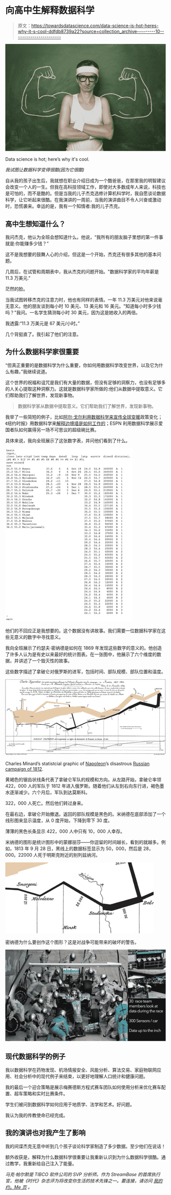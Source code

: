 # 向高中生解释数据科学

> 原文：<https://towardsdatascience.com/data-science-is-hot-heres-why-it-s-cool-ddfdb8739a22?source=collection_archive---------10----------------------->

![](img/97a74e4ea7e354967cdfc78002415295.png)

Data science is hot; here’s why it's cool.

*我试图让数据科学变得很酷(因为它很酷)*

自从我的孩子出生后，我就想在职业介绍日成为一个酷爸爸，在那里我的明智建议会改变一个人的一生。但我在高科技领域工作，即使对大多数成年人来说，科技也是可怕的，而不是酷的。但是当我的儿子杰克选修计算机科学时，我自愿谈论数据科学，让它听起来很酷。在我演讲的一周前，当我的演讲曲目不令人兴奋或激动时，恐慌袭来。幸运的是，我有一个知情者:我的儿子杰克。

## 高中生想知道什么？

我问杰克，他认为全班会想知道什么。他说，“我所有的朋友脑子里想的第一件事就是:你能赚多少钱？”

这不是我想要的鼓舞人心的介绍，但这是一个开始，杰克还有很多其他的基本问题。

几周后，在试管和周期表中，我从杰克的问题开始。"数据科学家的平均年薪是 11.3 万美元."

茫然的脸。

当我试图转移杰克的注意力时，他也有同样的表情。一年 11.3 万美元对他来说毫无意义。他的朋友谈到每小时 10 美元、13 美元和 16 美元。"知道每小时多少钱吗？"我问。一名学生猜测每小时 30 美元，因为这是她收入的两倍。

我透露:“11.3 万美元是 67 美元/小时。”

几个背挺直了。我引起了他们的注意。

## 为什么数据科学家很重要

“但真正重要的是数据科学为什么重要，你如何用数据科学改变世界，以及它为什么有趣，”我继续说道。

这个世界的祝福和诅咒是我们有大量的数据，但没有足够的洞察力，也没有足够多的人关心提取这种洞察力。这就是数据科学家所做的:他们从数据中提取意义。它们帮助我们了解世界，发现新事物。

> 数据科学家从数据中提取意义。它们帮助我们了解世界，发现新事物。

我举了一些简短的例子，比如[阿尔·戈尔利用数据科学来宣传全球变暖](https://en.wikipedia.org/wiki/An_Inconvenient_Truth)政策变化；《纽约时报》用数据科学来[解释边境墙是如何工作的](https://www.nytimes.com/interactive/2018/02/05/us/border-wall.html)；ESPN 利用数据科学展示爱国者队如何赢得另一场不可思议的超级碗比赛。

具体来说，我向全班展示了这张数字表，并问他们看到了什么。

![](img/e44723e4381ecb03543d54ad56f00339.png)

他们的不回应正是我想要的。这个数据没有讲故事。我们需要一位数据科学家在这些无意义的数字中寻找意义。

我向全班展示了约瑟夫·密纳德是如何在 1869 年发现这些数字的意义的。他创造了许多人认为是有史以来最好的统计图表。在一张图中，他展示了六个维度的数据，并讲述了一个毁灭性的故事。

这些数字描述了拿破仑对俄罗斯的进军，包括时间、部队规模、部队位置和温度。

![](img/59203dea3912cef8dd3341a1e5342774.png)

Charles Minard’s statistcial graphic of [Napoleon](https://en.wikipedia.org/wiki/Napoleon)’s disastrous [Russian campaign of 1812](https://en.wikipedia.org/wiki/French_invasion_of_Russia_(1812)).

黄褐色的锯齿状线条代表了拿破仑军队的规模和方向。从左路开始，拿破仑率领 422，000 人的军队于 1812 年进入俄罗斯。随着他们从左到右向东行进，褐色墨水逐渐减少。六个月后，军队到达莫斯科。

322，000 人死亡。然后他们转过身来。

在最右边，拿破仑开始撤退。返回的部队规模是黑色的。米纳德在底部添加了一个线形图来显示温度，从 0 度开始，下降到零下 30 度。

薄薄的黑色长条显示 422，000 人中只有 10，000 人幸存。

米纳德的图形是统计图形中的蒙娜丽莎——你逗留的时间越长，看到的就越多。例如，1813 年 9 月 28 日，黑线上的数据标签显示为 50，000，然后是 28，000。22000 人死于明斯克附近的别列兹纳河。

![](img/a805e4c9dc7ca63191704322e50c5cbb.png)

密纳德为什么要创作这个图形？这是对战争可能带来的破坏的警告。

![](img/9a76bcaa3a17f994b76b0ce4643ac023.png)

## 现代数据科学的例子

我以数据科学在药物发现、机场情报安全、风能分析、算法交易、家庭物联网应用、社会分析中的现代例子来结束，以更好地理解人口统计和健康问题。

我的最后一个迎合策略是展示梅赛德斯方程式赛车团队如何使用分析来优化赛车配置、超车策略和实时比赛条件。

学生们被问到数据科学如何应用于地质学、法学和艺术。好问题。

我认为我的传教使命已经完成。

## 我的演讲也对我产生了影响

我的间谍杰克无意中听到几个孩子谈论科学家制造了多少数据。至少他们在说话！

额外收获是，解释为什么数据科学很重要让我重新认识到为什么数据科学很酷。通过教学，我重新给自己注入了能量。

*马克·帕尔默是 TIBCO 软件公司的 SVP 分析师。作为 StreamBase 的首席执行官，他被《时代》杂志评为将改变你生活的技术先锋之一。要连接，请访问* [*我的约。Me 页*](https://about.me/mark.palmer) *。*